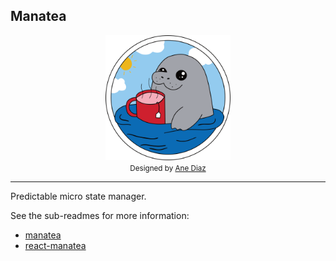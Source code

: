 ## Manatea

<center>
<img width="200" alt="Manatea" src="./docs/manatea-emoji.png">
<div>
<small>Designed by <a href="https://www.anediaz.com/">Ane Diaz</a></small></div>
</center>

---

Predictable micro state manager.

See the sub-readmes for more information:

- [manatea](packages/manatea)
- [react-manatea](packages/react-manatea)
